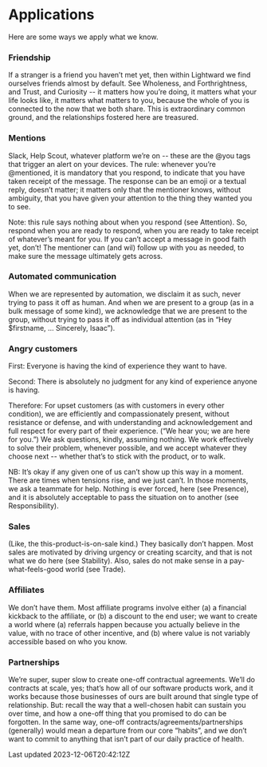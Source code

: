 # Applications

Here are some ways we apply what we know.

### Friendship

If a stranger is a friend you haven’t met yet, then within Lightward we find ourselves friends almost by default. See Wholeness, and Forthrightness, and Trust, and Curiosity -- it matters how you’re doing, it matters what your life looks like, it matters what matters to you, because the whole of you is connected to the now that we both share. This is extraordinary common ground, and the relationships fostered here are treasured.

### Mentions

Slack, Help Scout, whatever platform we’re on -- these are the @you tags that trigger an alert on your devices. The rule: whenever you’re @mentioned, it is mandatory that you respond, to indicate that you have taken receipt of the message. The response can be an emoji or a textual reply, doesn’t matter; it matters only that the mentioner knows, without ambiguity, that you have given your attention to the thing they wanted you to see.

Note: this rule says nothing about when you respond (see Attention). So, respond when you are ready to respond, when you are ready to take receipt of whatever’s meant for you. If you can’t accept a message in good faith yet, don’t! The mentioner can (and wil) follow up with you as needed, to make sure the message ultimately gets across.

### Automated communication

When we are represented by automation, we disclaim it as such, never trying to pass it off as human. And when we are present to a group (as in a bulk message of some kind), we acknowledge that we are present to the group, without trying to pass it off as individual attention (as in “Hey $firstname, … Sincerely, Isaac”).

### Angry customers

First: Everyone is having the kind of experience they want to have.

Second: There is absolutely no judgment for any kind of experience anyone is having.

Therefore: For upset customers (as with customers in every other condition), we are efficiently and compassionately present, without resistance or defense, and with understanding and acknowledgement and full respect for every part of their experience. (“We hear you; we are here for you.”) We ask questions, kindly, assuming nothing. We work effectively to solve their problem, whenever possible, and we accept whatever they choose next -- whether that’s to stick with the product, or to walk.

NB: It’s okay if any given one of us can’t show up this way in a moment. There are times when tensions rise, and we just can’t. In those moments, we ask a teammate for help. Nothing is ever forced, here (see Presence), and it is absolutely acceptable to pass the situation on to another (see Responsibility).

### Sales

(Like, the this-product-is-on-sale kind.) They basically don’t happen. Most sales are motivated by driving urgency or creating scarcity, and that is not what we do here (see Stability). Also, sales do not make sense in a pay-what-feels-good world (see Trade).

### Affiliates

We don’t have them. Most affiliate programs involve either (a) a financial kickback to the affiliate, or (b) a discount to the end user; we want to create a world where (a) referrals happen because you actually believe in the value, with no trace of other incentive, and (b) where value is not variably accessible based on who you know.

### Partnerships

We’re super, super slow to create one-off contractual agreements. We’ll do contracts at scale, yes; that’s how all of our software products work, and it works because those businesses of ours are built around that single type of relationship. But: recall the way that a well-chosen habit can sustain you over time, and how a one-off thing that you promised to do can be forgotten. In the same way, one-off contracts/agreements/partnerships (generally) would mean a departure from our core “habits”, and we don’t want to commit to anything that isn’t part of our daily practice of health.

Last updated 2023-12-06T20:42:12Z